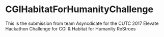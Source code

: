 # CGIHabitatForHumanityChallenge
This is the submission from team Asyncdicate for the CUTC 2017 Elevate Hackathon Challenge for CGI &amp; Habitat for Humanity ReStroes
